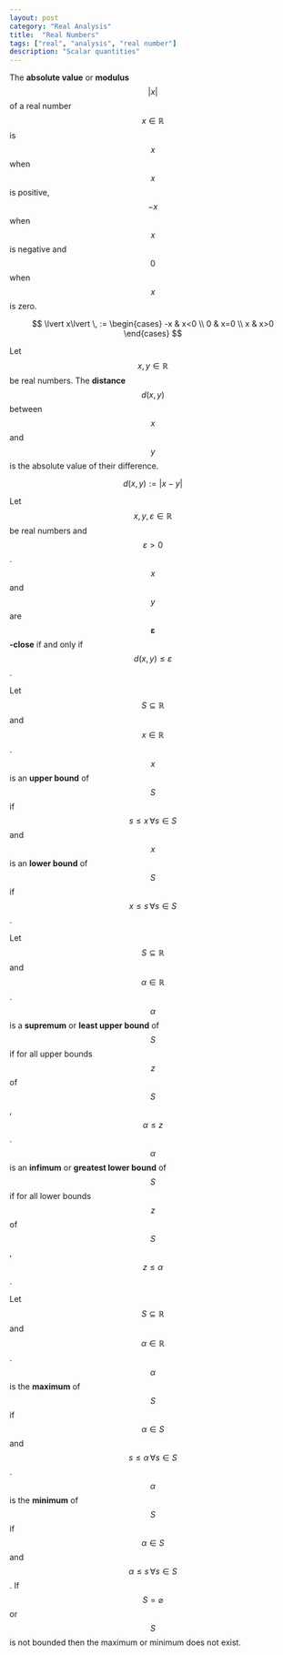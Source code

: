 ```yaml
---
layout: post
category: "Real Analysis"
title:  "Real Numbers"
tags: ["real", "analysis", "real number"]
description: "Scalar quantities"
---
```


The **absolute value** or **modulus** $$\lvert x\lvert$$ of a real number $$x \in \mathbb{R}$$ is $$x$$ when $$x$$ is positive, $$-x$$ when $$x$$ is negative and $$0$$ when $$x$$ is zero.

$$ \lvert x\lvert \, := \begin{cases}
    -x & x<0 \\
    0 & x=0 \\
    x & x>0
 \end{cases}
$$

Let $$x,y \in \mathbb{R}$$ be real numbers. The **distance** $$d(x,y)$$ between $$x$$ and $$y$$ is the absolute value of their difference.

$$d(x,y) := \lvert x-y\lvert$$

Let $$x,y,\varepsilon \in \mathbb{R}$$ be real numbers and $$ \varepsilon>0 $$. $$x$$ and $$y$$ are $$ \boldsymbol{\varepsilon} $$**-close** if and only if $$d(x,y) \leq \varepsilon $$.

Let $$S \subseteq \mathbb{R}$$ and $$x \in \mathbb{R}$$. $$x$$ is an **upper bound** of $$S$$ if $$s \leq x \, \forall s \in S$$ and $$x$$ is an **lower bound** of $$S$$ if $$x \leq s \, \forall s \in S$$.

Let $$S \subseteq \mathbb{R}$$ and $$\alpha \in \mathbb{R}$$. $$\alpha$$ is a **supremum** or **least upper bound** of $$S$$ if for all upper bounds $$z$$ of $$S$$, $$\alpha \leq z$$. $$\alpha$$ is an **infimum** or **greatest lower bound** of $$S$$ if for all lower bounds $$z$$ of $$S$$, $$z \leq \alpha$$.

Let $$S \subseteq \mathbb{R}$$ and $$\alpha \in \mathbb{R}$$. $$\alpha$$ is the **maximum** of $$S$$ if $$\alpha \in S$$ and $$s \leq \alpha \, \forall s \in S$$. $$\alpha$$ is the **minimum** of $$S$$ if $$\alpha \in S$$ and $$\alpha \leq s \, \forall s \in S$$. If $$S=\varnothing$$ or $$S$$ is not bounded then the maximum or minimum does not exist.
